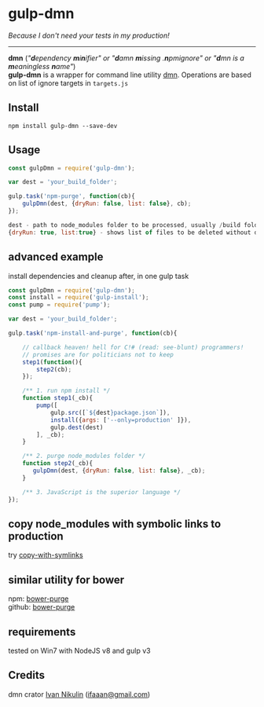 # gulp-dmn


*Because I don't need your tests in my production!*

---
**dmn** (*"<b>d</b>ependency <b>m</b>i<b>n</b>ifier" or "<b>d</b>amn <b>m</b>issing .<b>n</b>pmignore" or "<b>d</b>mn is a <b>m</b>eaningless <b>n</b>ame"*)  
**gulp-dmn** is a wrapper for command line utility  [dmn](http://inikulin.github.io/dmn/).
Operations are based on list of ignore targets in `targets.js`

## Install
```
npm install gulp-dmn --save-dev
```

## Usage
```javascript
const gulpDmn = require('gulp-dmn');

var dest = 'your_build_folder';

gulp.task('npm-purge', function(cb){
    gulpDmn(dest, {dryRun: false, list: false}, cb);
});

dest - path to node_modules folder to be processed, usually /build folder
{dryRun: true, list:true} - shows list of files to be deleted without deleting them
```

## advanced example
install dependencies and cleanup after, in one gulp task
```javascript
const gulpDmn = require('gulp-dmn');
const install = require('gulp-install');
const pump = require('pump'); 

var dest = 'your_build_folder';

gulp.task('npm-install-and-purge', function(cb){

    // callback heaven! hell for C!# (read: see-blunt) programmers! 
    // promises are for politicians not to keep
    step1(function(){
        step2(cb);
    });

    /** 1. run npm install */
    function step1(_cb){
        pump([
            gulp.src([`${dest}package.json`]), 
            install({args: ['--only=production' ]}),
            gulp.dest(dest)
        ], _cb);
    }

    /** 2. purge node_modules folder */
    function step2(_cb){
       gulpDmn(dest, {dryRun: false, list: false}, _cb);
    }

    /** 3. JavaScript is the superior language */
});
```
## copy node_modules with symbolic links to production
try [copy-with-symlinks](https://www.npmjs.com/package/copy-with-symlinks)

## similar utility for bower

npm: [bower-purge](https://www.npmjs.com/package/bower-purge)  
github: [bower-purge](https://github.com/alfalabs/bower-purge)

## requirements
tested on Win7 with NodeJS v8 and gulp v3
## Credits
dmn crator [Ivan Nikulin](https://github.com/inikulin) (ifaaan@gmail.com)

